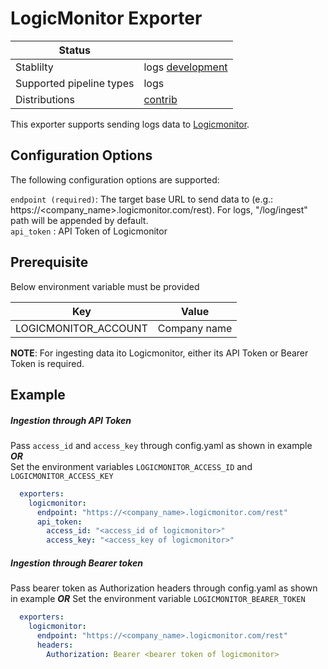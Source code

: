 # LogicMonitor Exporter

| Status                   |                         |
| ------                   | ------                  |
| Stablilty                | logs [development](https://github.com/open-telemetry/opentelemetry-collector#development)                 |
| Supported pipeline types | logs             |
| Distributions            | [contrib](https://github.com/open-telemetry/opentelemetry-collector-releases/tree/main/distributions/otelcol-contrib)                                     |


This exporter supports sending logs data to [Logicmonitor](https://www.logicmonitor.com/).

## Configuration Options
The following configuration options are supported:

`endpoint (required)`: The target base URL to send data to (e.g.: https://<company_name>.logicmonitor.com/rest). For logs, "/log/ingest" path will be appended by default.\
`api_token` : API Token of Logicmonitor

## Prerequisite
Below environment variable must be provided

| Key                  | Value        |
| ------               | ------       |
| LOGICMONITOR_ACCOUNT | Company name |

**NOTE**: For ingesting data ito Logicmonitor, either its API Token or Bearer Token is required.

## Example
##### Ingestion through API Token
Pass `access_id` and `access_key` through config.yaml as shown in example    ***OR***  
Set the environment variables `LOGICMONITOR_ACCESS_ID` and `LOGICMONITOR_ACCESS_KEY`
```yaml
  exporters:
    logicmonitor:
      endpoint: "https://<company_name>.logicmonitor.com/rest"
      api_token:
        access_id: "<access_id of logicmonitor>"
        access_key: "<access_key of logicmonitor>"
```
##### Ingestion through Bearer token

Pass bearer token as Authorization headers through config.yaml as shown in example ***OR***
Set the environment variable `LOGICMONITOR_BEARER_TOKEN`
```yaml
  exporters:
    logicmonitor:
      endpoint: "https://<company_name>.logicmonitor.com/rest"
      headers:
        Authorization: Bearer <bearer token of logicmonitor>
```
